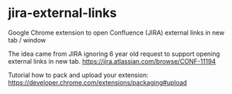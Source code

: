 jira-external-links 
===================

Google Chrome extension to open Confluence (JIRA) external links in new tab / window

The idea came from JIRA ignoring 6 year old request to support opening external links in new tab.
https://jira.atlassian.com/browse/CONF-11194

Tutorial how to pack and upload your extension:
https://developer.chrome.com/extensions/packaging#upload
